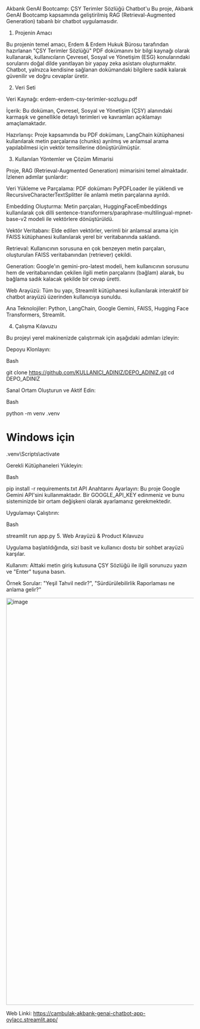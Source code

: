 Akbank GenAI Bootcamp: ÇSY Terimler Sözlüğü Chatbot'u
Bu proje, Akbank GenAI Bootcamp kapsamında geliştirilmiş RAG (Retrieval-Augmented Generation) tabanlı bir chatbot uygulamasıdır.


1. Projenin Amacı 

Bu projenin temel amacı, Erdem & Erdem Hukuk Bürosu tarafından hazırlanan "ÇSY Terimler Sözlüğü" PDF dokümanını bir bilgi kaynağı olarak kullanarak, kullanıcıların Çevresel, Sosyal ve Yönetişim (ESG) konularındaki sorularını doğal dilde yanıtlayan bir yapay zeka asistanı oluşturmaktır. Chatbot, yalnızca kendisine sağlanan dokümandaki bilgilere sadık kalarak güvenilir ve doğru cevaplar üretir.


2. Veri Seti 

Veri Kaynağı: erdem-erdem-csy-terimler-sozlugu.pdf


İçerik: Bu doküman, Çevresel, Sosyal ve Yönetişim (ÇSY) alanındaki karmaşık ve genellikle detaylı terimleri ve kavramları açıklamayı amaçlamaktadır.

Hazırlanışı: Proje kapsamında bu PDF dokümanı, LangChain kütüphanesi kullanılarak metin parçalarına (chunks) ayrılmış ve anlamsal arama yapılabilmesi için vektör temsillerine dönüştürülmüştür.

3. Kullanılan Yöntemler ve Çözüm Mimarisi 


Proje, RAG (Retrieval-Augmented Generation) mimarisini temel almaktadır. İzlenen adımlar şunlardır:


Veri Yükleme ve Parçalama: PDF dokümanı PyPDFLoader ile yüklendi ve RecursiveCharacterTextSplitter ile anlamlı metin parçalarına ayrıldı.


Embedding Oluşturma: Metin parçaları, HuggingFaceEmbeddings kullanılarak çok dilli sentence-transformers/paraphrase-multilingual-mpnet-base-v2 modeli ile vektörlere dönüştürüldü.


Vektör Veritabanı: Elde edilen vektörler, verimli bir anlamsal arama için FAISS kütüphanesi kullanılarak yerel bir veritabanında saklandı.

Retrieval: Kullanıcının sorusuna en çok benzeyen metin parçaları, oluşturulan FAISS veritabanından (retriever) çekildi.


Generation: Google'ın gemini-pro-latest modeli, hem kullanıcının sorusunu hem de veritabanından çekilen ilgili metin parçalarını (bağlam) alarak, bu bağlama sadık kalacak şekilde bir cevap üretti.

Web Arayüzü: Tüm bu yapı, Streamlit kütüphanesi kullanılarak interaktif bir chatbot arayüzü üzerinden kullanıcıya sunuldu.


Ana Teknolojiler: Python, LangChain, Google Gemini, FAISS, Hugging Face Transformers, Streamlit.

4. Çalışma Kılavuzu 

Bu projeyi yerel makinenizde çalıştırmak için aşağıdaki adımları izleyin:

Depoyu Klonlayın:

Bash

git clone https://github.com/KULLANICI_ADINIZ/DEPO_ADINIZ.git
cd DEPO_ADINIZ

Sanal Ortam Oluşturun ve Aktif Edin:

Bash

python -m venv .venv
# Windows için
.venv\Scripts\activate

Gerekli Kütüphaneleri Yükleyin:

Bash

pip install -r requirements.txt
API Anahtarını Ayarlayın:
Bu proje Google Gemini API'sini kullanmaktadır. Bir GOOGLE_API_KEY edinmeniz ve bunu sisteminizde bir ortam değişkeni olarak ayarlamanız gerekmektedir.


Uygulamayı Çalıştırın:

Bash

streamlit run app.py
5. Web Arayüzü & Product Kılavuzu 

Uygulama başlatıldığında, sizi basit ve kullanıcı dostu bir sohbet arayüzü karşılar.


Kullanım: Alttaki metin giriş kutusuna ÇSY Sözlüğü ile ilgili sorunuzu yazın ve "Enter" tuşuna basın.

Örnek Sorular: "Yeşil Tahvil nedir?", "Sürdürülebilirlik Raporlaması ne anlama gelir?"

<img width="1923" height="1093" alt="image" src="https://github.com/user-attachments/assets/425e7009-2672-42f7-ad43-b681dac97466" />


Web Linki: https://cambulak-akbank-genai-chatbot-app-oylacc.streamlit.app/ 
